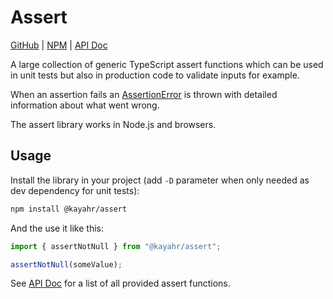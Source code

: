 Assert
======

[GitHub] | [NPM] | [API Doc]

A large collection of generic TypeScript assert functions which can be used in unit tests but also in production code to validate inputs for example.

When an assertion fails an [AssertionError] is thrown with detailed information about what went wrong.

The assert library works in Node.js and browsers.


Usage
-----

Install the library in your project (add `-D` parameter when only needed as dev dependency for unit tests):

```bash
npm install @kayahr/assert
```

And the use it like this:

```typescript
import { assertNotNull } from "@kayahr/assert";

assertNotNull(someValue);
```

See [API Doc] for a list of all provided assert functions.

[API Doc]: https://kayahr.github.io/assert/
[GitHub]: https://github.com/kayahr/assert/
[NPM]: https://www.npmjs.com/package/@kayahr/assert/
[AssertionError]: https://kayahr.github.io/assert/classes/AssertionError.html
